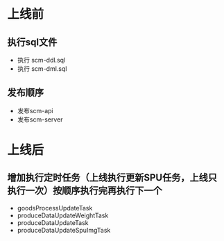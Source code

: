 # 上线前

## 执行sql文件

- 执行 scm-ddl.sql
- 执行 scm-dml.sql

## 发布顺序

- 发布scm-api
- 发布scm-server

# 上线后

## 增加执行定时任务（上线执行更新SPU任务，上线只执行一次）按顺序执行完再执行下一个

- goodsProcessUpdateTask
- produceDataUpdateWeightTask
- produceDataUpdateTask
- produceDataUpdateSpuImgTask




